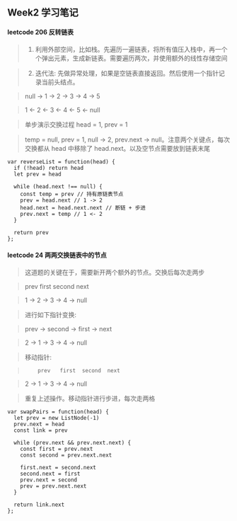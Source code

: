 ## Week2 学习笔记

#### leetcode 206 反转链表

> 1. 利用外部空间，比如栈。先遍历一遍链表，将所有值压入栈中，再一个个弹出元素，生成新链表。需要遍历两次，并使用额外的线性存储空间

> 2. 迭代法: 先做异常处理，如果是空链表直接返回。然后使用一个指针记录当前头结点。

> null -> 1 -> 2 -> 3 -> 4 -> 5

> 1 <- 2 <- 3 <- 4 <- 5 <- null

> 单步演示交换过程 head = 1, prev = 1

> temp = null, prev = 1, null -> 2, prev.next -> null。注意两个关键点，每次交换都从 head 中移除了 head.next。以及空节点需要放到链表末尾

```
var reverseList = function(head) {
  if (!head) return head
  let prev = head

  while (head.next !== null) {
    const temp = prev // 持有原链表节点
    prev = head.next // 1 -> 2
    head.next = head.next.next // 断链 + 步进
    prev.next = temp // 1 <- 2
  }

  return prev
};
```

#### leetcode 24 两两交换链表中的节点

> 这道题的关键在于，需要新开两个额外的节点。交换后每次走两步

> prev first second next

> 1 -> 2 -> 3 -> 4 -> null

> 进行如下指针变换:

> prev -> second -> first -> next

> 2 -> 1 -> 3 -> 4 -> null

> 移动指针:

>         prev   first  second  next

> 2 -> 1 -> 3 -> 4 -> null

> 重复上述操作。移动指针进行步进，每次走两格

```
var swapPairs = function(head) {
  let prev = new ListNode(-1)
  prev.next = head
  const link = prev

  while (prev.next && prev.next.next) {
    const first = prev.next
    const second = prev.next.next

    first.next = second.next
    second.next = first
    prev.next = second
    prev = prev.next.next
  }

  return link.next
};
```

